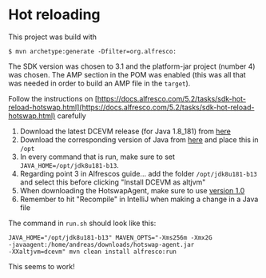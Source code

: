 # Hot reloading

This project was build with
```
$ mvn archetype:generate -Dfilter=org.alfresco:
```
The SDK version was chosen to 3.1 and the platform-jar project (number 4) was chosen.
The AMP section in the POM was enabled (this was all that was needed in order to build 
an AMP file in the `target`).

Follow the instructions on [https://docs.alfresco.com/5.2/tasks/sdk-hot-reload-hotswap.html](https://docs.alfresco.com/5.2/tasks/sdk-hot-reload-hotswap.html) carefully

1. Download the latest DCEVM release (for Java 1.8_181) from [here](https://github.com/dcevm/dcevm/releases)
2. Download the corresponding version of Java from [here](https://adoptopenjdk.net/archive.html) 
   and place this in `/opt`
3. In every command that is run, make sure to set `JAVA_HOME=/opt/jdk8u181-b13`.
4. Regarding point 3 in Alfrescos guide... add the folder `/opt/jdk8u181-b13` and select this before 
   clicking "Install DCEVM as altjvm"
5. When downloading the HotswapAgent, make sure to use [version 1.0](https://github.com/HotswapProjects/HotswapAgent/releases/tag/1.0)
6. Remember to hit "Recompile" in IntelliJ when making a change in a Java file

The command in `run.sh` should look like this:
```
JAVA_HOME="/opt/jdk8u181-b13" MAVEN_OPTS="-Xms256m -Xmx2G 
-javaagent:/home/andreas/downloads/hotswap-agent.jar 
-XXaltjvm=dcevm" mvn clean install alfresco:run
```

This seems to work!